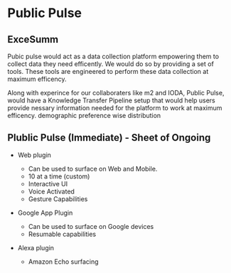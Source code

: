 # Public Pulse


## ExceSumm
Pubic pulse would act as a data collection platform empowering them to collect data they need efficently. We would do so by providing a set of tools. These tools are engineered to perform these data collection at maximum efficency.

Along with experince for our collaboraters like m2 and IODA, Public Pulse, would have a Knowledge Transfer Pipeline setup that would help users provide nessary information needed for the platform to work at maximum efficency.
demographic preference wise distribution


## Plublic Pulse (Immediate) -  Sheet of Ongoing 
* Web plugin
    - Can be used to surface on Web and Mobile.
    - 10 at a time (custom)
    - Interactive UI
    - Voice Activated
    - Gesture Capabilities 

* Google App Plugin
    - Can be used to surface on Google devices
    - Resumable capabilities

* Alexa plugin
    - Amazon Echo surfacing

